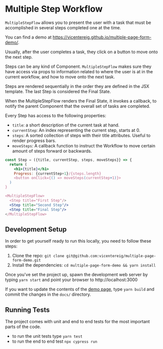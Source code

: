 # Multiple Step Workflow

 `MultipleStepFlow` allows you to present the user with a
 task that must be accomplished in several steps completed one at the time.

 You can find a demo at https://vicentereig.github.io/multiple-page-form-demo/. 

 Usually, after the user completes a task, they click on a button
 to move onto the next step.

 Steps can be any kind of Component. `MultipleStepFlow` makes sure
 they have access via props to information related to
 where the user is at in the current workflow,
 and how to move onto the next task.

 Steps are rendered sequentially in the order they are defined
 in the JSX template. The last Step is considered the Final State.

 When the MultipleStepFlow renders the Final State, it invokes
 a callback, to notify the parent Component that the overall set
 of tasks are completed.

 Every Step has access to the following properties:
  - `title`: a short description of the current task at hand.
  - `currentStep`: An index representing the current step, starts at 0.
  - `steps`: A sorted collection of steps with their title attributes. Useful to render progress bars.
  - `moveSteps`: A callback function to instruct the Workflow to move certain amount of steps forward or backwards.

 ```jsx
 const Step = ({title, currentStep, steps, moveSteps}} => {
   return (
     <h1>{title}</h1>
     Progress: {currentStep+1}/{steps.length}
     <button onClick={() => moveSteps(currentStep+1)}>
   )
 }

 <MultipleStepFlow>
   <Step title="First Step"/>
   <Step title="Second Step"/>
   <Step title="Final Step"/>
 </MultipleStepFlow>
 ```


## Development Setup
 
In order to get yourself ready to run this locally, you need to follow these steps:

1. Clone the repo: `git clone git@github.com:vicentereig/multiple-page-form-demo.git` 
2. Install the dependencies: `cd multiple-page-form-demo && yarn install`

Once you've set the project up, spawn the development web server by typing `yarn start`
and point your browser to http://localhost:3000

If you want to update the contents of the [demo page](https://vicentereig.github.io/multiple-page-form-demo/),
type `yarn build` and commit the changes in the `docs/` directory.

## Running Tests

The project comes with unit and end to end tests for the most important
parts of the code. 
- to run the unit tests type `yarn test` 
- to run the end to end test `npx cypress run`



